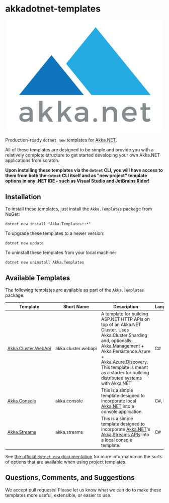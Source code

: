 # akkadotnet-templates

![Akka.NET logo](https://raw.githubusercontent.com/akkadotnet/akkadotnet-templates/dev/logo.png)

Production-ready `dotnet new` templates for [Akka.NET](https://getakka.net/).

All of these templates are designed to be simple and provide you with a relatively complete structure to get started developing your own Akka.NET applications from scratch.

**Upon installing these templates via the `dotnet` CLI, you will have access to them from both the `dotnet` CLI itself and as "new project" template options in any .NET IDE - such as Visual Studio and JetBrains Rider!**

## Installation

To install these templates, just install the `Akka.Templates` package from NuGet:

```shell
dotnet new install "Akka.Templates::*"
```

To upgrade these templates to a newer version:

```shell
dotnet new update
```

To uninstall these templates from your local machine:


```shell
dotnet new uninstall Akka.Templates
```

## Available Templates

The following templates are available as part of the `Akka.Templates` package:

| Template     | Short Name  | Description                                                                                                                                                                                                                                                              | Languages |
|--------------|-------------|--------------------------------------------------------------------------------------------------------------------------------------------------------------------------------------------------------------------------------------------------------------------------|-----------|
| [Akka.Cluster.WebApi](https://github.com/akkadotnet/akkadotnet-templates/blob/dev/docs/WebApiTemplate.md)  | akka.cluster.webapi  | A template for building ASP.NET HTTP APIs on top of an Akka.NET Cluster. Uses Akka.Cluster.Sharding and, optionally: Akka.Management + Akka.Persistence.Azure + Akka.Azure.Discovery. This template is meant as a starter for building distributed systems with Akka.NET | C# |
| [Akka.Console](https://github.com/akkadotnet/akkadotnet-templates/blob/dev/docs/ConsoleTemplate.md) | akka.console | This is a simple template designed to incorporate local [Akka.NET](https://getakka.net/) into a console application.                                                                                                                                                     | C#, F# |
| [Akka.Streams](https://github.com/akkadotnet/akkadotnet-templates/blob/dev/docs/AkkaStreamsTemplate.md) | akka.streams | This is a simple template designed to incorporate [Akka.NET](https://getakka.net/)'s [Akka.Streams APIs](https://getakka.net/articles/streams/introduction.html) into a local console template.                                                                          | C# |

See [the official `dotnet new` documentation](https://docs.microsoft.com/en-us/dotnet/core/tools/dotnet-new) for more information on the sorts of options that are available when using project templates.

## Questions, Comments, and Suggestions
We accept pull requests! Please let us know what we can do to make these templates more useful, extensible, or easier to use.
